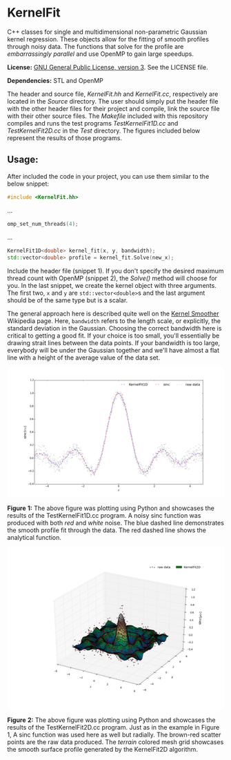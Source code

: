 # KernelFit

C++ classes for single and multidimensional non-parametric Gaussian kernel
regression. These objects allow for the fitting of smooth profiles through
noisy data. The functions that solve for the profile are 
*embarrassingly parallel* and use OpenMP to gain large speedups.

**License:** 
[GNU General Public License, version 3](https://www.gnu.org/copyleft/gpl.html). 
See the LICENSE file.

**Dependencies:**
STL and OpenMP

The header and source file, *KernelFit.hh* and *KernelFit.cc*, respectively
are located in the *Source* directory. The user should simply put the header
file with the other header files for their project and compile, link the
source file with their other source files. The *Makefile* included with this
repository compiles and runs the test programs *TestKernelFit1D.cc* and
*TestKernelFit2D.cc* in the *Test* directory. The figures included below 
represent the results of those programs.

## Usage:

After included the code in your project, you can use them similar to the
below snippet:

```C++
#include <KernelFit.hh>
```

...


```C++
omp_set_num_threads(4);
```

...

```C++
KernelFit1D<double> kernel_fit(x, y, bandwidth);
std::vector<double> profile = kernel_fit.Solve(new_x);
```

Include the header file (snippet 1). If you don't specify the desired maximum
thread count with OpenMP (snippet 2), the *Solve()* method will choose for you.
In the last snippet, we create the kernel object with three arguments. The first
two, `x` and `y` are `std::vector<double>`s and the last argument should be of
the same type but is a scalar. 

The general approach here is described quite
well on the [Kernel Smoother](http://en.wikipedia.org/wiki/Kernel_smoother)
Wikipedia page. Here, `bandwidth` refers to the length scale, or explicitly,
the standard deviation in the Gaussian. Choosing the correct bandwidth here is
critical to getting a good fit. If your choice is too small, you'll essentially
be drawing strait lines between the data points. If your bandwidth is too large,
everybody will be under the Gaussian together and we'll have almost a flat line
with a height of the average value of the data set.

![example](Figures/KernelFit1D.png "Results of KernelFit1D")

**Figure** **1:** The above figure was plotting using Python and showcases the 
results of the TestKernelFit1D.cc program. A noisy sinc function was produced 
with both *red* and *white* noise. The blue dashed line demonstrates the smooth 
profile fit through the data. The red dashed line shows the analytical function.

![example](Figures/KernelFit2D.png "Results of KernelFit1D")

**Figure** **2:** The above figure was plotting using Python and showcases the 
results of the TestKernelFit2D.cc program. Just as in the example in Figure 1,
A sinc function was used here as well but radially. The brown-red scatter points
are the raw data produced. The *terrain* colored mesh grid showcases the 
smooth surface profile generated by the KernelFit2D algorithm.
